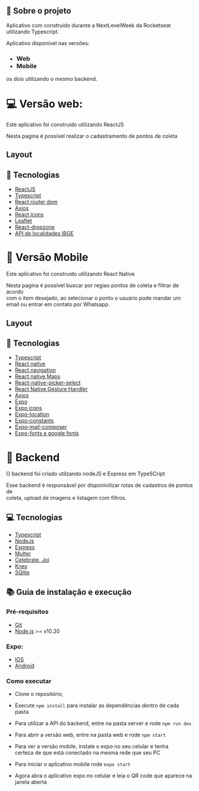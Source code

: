 ## :rocket: Sobre o projeto

<p>Aplicativo com construido durante a NextLevelWeek da Rocketseat utilizando Typescript.</p>

<p>Aplicativo disponível nas versões:</p>
<h3>
 <ul>
    <li>Web</li>
    <li>Mobile</li>
 </ul>
</h3>
 <p>os dois utilizando o <em>mesmo</em> backend.</p>

# :computer: Versão web:

<p>Este aplicativo foi construido utilizando ReactJS</p>
<p>Nesta pagina é possível realizar o cadastramento de pontos de coleta</p>

## Layout

## :blue_book: Tecnologias

- [ReactJS](https://reactjs.org/)
- [Typescript](https://www.typescriptlang.org/)
- [React router dom](https://reacttraining.com/react-router/web/guides/quick-start)
- [Axios](https://github.com/axios/axios)
- [React icons](https://react-icons.github.io/react-icons/)
- [Leaflet](https://leafletjs.com/)
- [React-dropzone](https://www.dropzonejs.com/)
- [API de localidades IBGE](https://servicodados.ibge.gov.br/api/docs/localidades)

# :iphone: Versão Mobile

<p>Este aplicativo foi construido utilizando React Native</p>
<p>Nesta pagina é possível buscar por regiao pontos de coleta e filtrar de acordo<br />
com o item desejado, ao selecionar o ponto o usuário pode mandar um email ou entrar em contato por Whatsapp.</p>

## Layout



## :blue_book: Tecnologias

- [Typescript](https://www.typescriptlang.org/)
- [React native](https://reactnative.dev/)
- [React navigation](https://reactnavigation.org/)
- [React native Maps](https://github.com/react-native-community/react-native-maps)
- [React-native-picker-select](https://github.com/lawnstarter/react-native-picker-select)
- [React Native Gesture Handler](https://software-mansion.github.io/react-native-gesture-handler/)
- [Axios](https://github.com/axios/axios)
- [Expo](https://expo.io/)
- [Expo icons](https://docs.expo.io/guides/icons/)
- [Expo-location](https://docs.expo.io/versions/latest/sdk/location/)
- [Expo-constants](hhttps://docs.expo.io/versions/latest/sdk/constants/)
- [Expo-mail-composer](https://docs.expo.io/versions/latest/sdk/mail-composer/)
- [Expo-fonts e google fonts](https://github.com/expo/google-fonts)

# :floppy_disk: Backend

<p>O backend foi criado utilzando nodeJS e Express em TypeSCript</p>
<p>Esse backend é responsável por disponivilizar rotas de cadastros de pontos de <br />
coleta, upload de imagens e listagem com filtros.</p>



## :computer: Tecnologias

- [Typescript](https://www.typescriptlang.org/)
- [NodeJs](https://nodejs.org/en/)
- [Express](https://expressjs.com/pt-br/)
- [Multer](https://github.com/expressjs/multer)
- [Celebrate, Joi](https://github.com/arb/celebrate)
- [Knex](http://knexjs.org/)
- [SQlite](https://www.sqlite.org/index.html)

## :books: Guia de instalação e execução

### Pré-requisitos

- [Git](https://git-scm.com/)
- [Node.js](https://nodejs.org/en/) >= v10.20

### Expo:
- [IOS](https://apps.apple.com/app/apple-store/id982107779)
- [Android](https://play.google.com/store/apps/details?id=host.exp.exponent)

### Como executar

- Clone o repositório,
- Execute ```npm install``` para instalar as dependências dentro de cada pasta

- Para utilizar a API do backend, entre na pasta server e rode ```npm run dev```

- Para abrir a versão web, entre na pasta web e rode ```npm start```

- Para ver a versão mobile, instale o expo no seu celular e tenha <br />
certeza de que está conectado na mesma rede que seu PC
- Para iniciar o aplicativo mobile rode ```expo start```
- Agora abra o aplicativo expo no celular e leia o QR code que aparece na janela aberta
